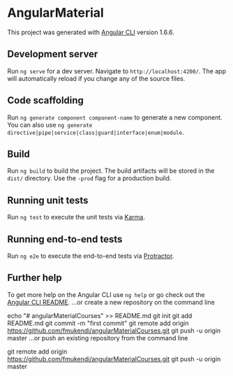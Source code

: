 # AngularMaterial

This project was generated with [Angular CLI](https://github.com/angular/angular-cli) version 1.6.6.

## Development server

Run `ng serve` for a dev server. Navigate to `http://localhost:4200/`. The app will automatically reload if you change any of the source files.

## Code scaffolding

Run `ng generate component component-name` to generate a new component. You can also use `ng generate directive|pipe|service|class|guard|interface|enum|module`.

## Build

Run `ng build` to build the project. The build artifacts will be stored in the `dist/` directory. Use the `-prod` flag for a production build.

## Running unit tests

Run `ng test` to execute the unit tests via [Karma](https://karma-runner.github.io).

## Running end-to-end tests

Run `ng e2e` to execute the end-to-end tests via [Protractor](http://www.protractortest.org/).

## Further help

To get more help on the Angular CLI use `ng help` or go check out the [Angular CLI README](https://github.com/angular/angular-cli/blob/master/README.md).
…or create a new repository on the command line

echo "# angularMaterialCourses" >> README.md
git init
git add README.md
git commit -m "first commit"
git remote add origin https://github.com/fmukendi/angularMaterialCourses.git
git push -u origin master
…or push an existing repository from the command line

git remote add origin https://github.com/fmukendi/angularMaterialCourses.git
git push -u origin master